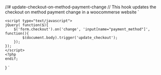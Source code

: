 //# update-checkout-on-method-payment-change
// This hook updates the checkout on method payment change in a woocommerse website
`
<?php
// jQuery - Update checkout on method payment change
add_action( 'wp_footer', 'pexlechris_checkout_jqscript' );
function pexlechris_checkout_jqscript() {
	if ( is_checkout()) :
	?>
	<script type="text/javascript">
	jQuery( function($){
		$('form.checkout').on('change', 'input[name="payment_method"]', function(){
			$(document.body).trigger('update_checkout');
		});
	});
	</script>
	<?php
	endif;
}
`
